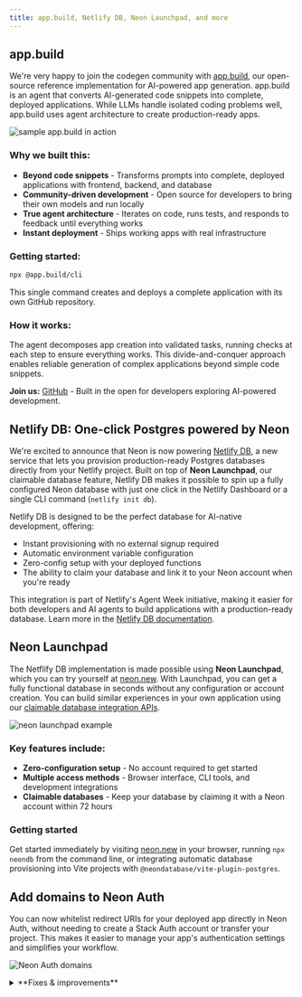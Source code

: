 ```yaml
---
title: app.build, Netlify DB, Neon Launchpad, and more
---
```


## app.build

We're very happy to join the codegen community with [app.build](https://www.app.build/), our open-source reference implementation for AI-powered app generation. app.build is an agent that converts AI-generated code snippets into complete, deployed applications. While LLMs handle isolated coding problems well, app.build uses agent architecture to create production-ready apps.

![sample app.build in action](/docs/relnotes/app_build.png)

### Why we built this:

- **Beyond code snippets** - Transforms prompts into complete, deployed applications with frontend, backend, and database
- **Community-driven development** - Open source for developers to bring their own models and run locally
- **True agent architecture** - Iterates on code, runs tests, and responds to feedback until everything works
- **Instant deployment** - Ships working apps with real infrastructure

### Getting started:

```bash
npx @app.build/cli
```

This single command creates and deploys a complete application with its own GitHub repository.

### How it works:

The agent decomposes app creation into validated tasks, running checks at each step to ensure everything works. This divide-and-conquer approach enables reliable generation of complex applications beyond simple code snippets.

**Join us:** [GitHub](https://github.com/appdotbuild) - Built in the open for developers exploring AI-powered development.

## Netlify DB: One-click Postgres powered by Neon

We're excited to announce that Neon is now powering [Netlify DB](https://www.netlify.com/blog/netlify-db-database-for-ai-native-development/), a new service that lets you provision production-ready Postgres databases directly from your Netlify project. Built on top of **Neon Launchpad**, our claimable database feature, Netlify DB makes it possible to spin up a fully configured Neon database with just one click in the Netlify Dashboard or a single CLI command (`netlify init db`).

Netlify DB is designed to be the perfect database for AI-native development, offering:

- Instant provisioning with no external signup required
- Automatic environment variable configuration
- Zero-config setup with your deployed functions
- The ability to claim your database and link it to your Neon account when you're ready

This integration is part of Netlify's Agent Week initiative, making it easier for both developers and AI agents to build applications with a production-ready database. Learn more in the [Netlify DB documentation](https://docs.netlify.com/storage/netlify-db/).

## Neon Launchpad

The Netflify DB implementation is made possible using **Neon Launchpad**, which you can try yourself at [neon.new](https://neon.new). With Launchpad, you can get a fully functional database in seconds without any configuration or account creation. You can build similar experiences in your own application using our [claimable database integration APIs](https://neon.com/docs/workflows/claimable-database-integration).

![neon launchpad example](/docs/relnotes/launchpad.png)

### Key features include:

- **Zero-configuration setup** - No account required to get started
- **Multiple access methods** - Browser interface, CLI tools, and development integrations
- **Claimable databases** - Keep your database by claiming it with a Neon account within 72 hours

### Getting started

Get started immediately by visiting [neon.new](https://neon.new) in your browser, running `npx neondb` from the command line, or integrating automatic database provisioning into Vite projects with `@neondatabase/vite-plugin-postgres`.

## Add domains to Neon Auth

You can now whitelist redirect URIs for your deployed app directly in Neon Auth, without needing to create a Stack Auth account or transfer your project. This makes it easier to manage your app's authentication settings and simplifies your workflow.

![Neon Auth domains](/docs/relnotes/neon-auth-domains.png)

<details>

<summary>**Fixes & improvements**</summary>

- **Neon Console**

  - We updated the warning message to clarify that changing compute size settings will definitely interrupt database connections, rather than just possibly doing so. We want to make that clear so you know exactly what to expect.
  - Every new user now starts with their own free organization, simplifying our [object hierarchy](https://neon.com/docs/manage/overview) and improving development velocity.

- **Neon serverless driver**

  - The Neon serverless driver was updated to version 1.0.1. This release includes package updates and addresses a few other issues:

  - The package now prints a security warning to the console when a connection is made in a web browser. This behavior can be suppressed with a new configuration option: `disableWarningInBrowsers`.
  - `escapeIdentifier` is now re-exported from `pg`, resolving [#154](https://github.com/neondatabase/serverless-driver/issues/154).
  - Fixes a module resolution issue in the Deno/JSR version of the driver by correcting the `@types/pg` version reference, resolving [#112](https://github.com/neondatabase/serverless-driver/issues/112).

- **Neon API**

  - We've added new API endpoints to help you manage your Neon Auth domains: [list domains](https://api-docs.neon.tech/reference/listneonauthredirecturiwhitelistdomains), [add a domain](https://api-docs.neon.tech/reference/addneonauthdomaintoredirecturiwhitelist), and [delete a domain](https://api-docs.neon.tech/reference/deleteneonauthdomainfromredirecturiwhitelist). These endpoints make it easy to manage your redirect URIs programmatically.

- **Neon CLI**

  - Version 2.10.0: prompts for organization selection if needed, with option to save as default.

- **Fixes**

  - Fixed an issue with IPv6 validation, ensuring that compressed IPv6 formats are properly validated. This improves stability and correctness for users relying on IPv6 functionality.

</details>
